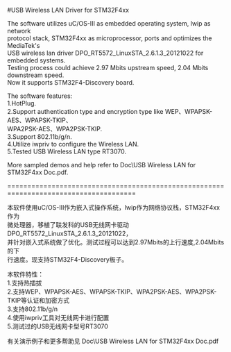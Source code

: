 #USB Wireless LAN Driver for STM32F4xx
  
The software utilizes uC/OS-III as embedded operating system, lwip as network      
protocol stack, STM32F4xx as microprocessor, ports and optimizes the MediaTek's      
USB wireless lan driver DPO_RT5572_LinuxSTA_2.6.1.3_20121022 for embedded systems.   
Testing process could achieve 2.97 Mbits upstream speed, 2.04 Mbits downstream speed.  
Now it supports STM32F4-Discovery board.  
  
The software features:  
1.HotPlug.  
2.Support authentication type and encryption type like WEP、WPAPSK-AES、WPAPSK-TKIP、  
WPA2PSK-AES、WPA2PSK-TKIP.    
3.Support 802.11b/g/n.  
4.Utilize iwpriv to configure the Wireless LAN.   
5.Tested USB Wireless LAN type RT3070.  
    
More sampled demos and help refer to  Doc\USB Wireless LAN for STM32F4xx Doc.pdf.  

======================================================================================  
       
本软件使用uC/OS-III作为嵌入式操作系统，lwip作为网络协议栈，STM32F4xx作为  
微处理器，移植了联发科的USB无线网卡驱动DPO_RT5572_LinuxSTA_2.6.1.3_20121022，  
并针对嵌入式系统做了优化。测试过程可以达到2.97Mbits的上行速度,2.04Mbits的下  
行速度。现支持STM32F4-Discovery板子。  

本软件特性：  
1.支持热插拔  
2.支持WEP、WPAPSK-AES、WPAPSK-TKIP、WPA2PSK-AES、WPA2PSK-TKIP等认证和加密方式  
3.支持802.11b/g/n  
4.使用iwpriv工具对无线网卡进行配置  
5.测试过的USB无线网卡型号RT3070  

有关演示例子和更多帮助见 Doc\USB Wireless LAN for STM32F4xx Doc.pdf